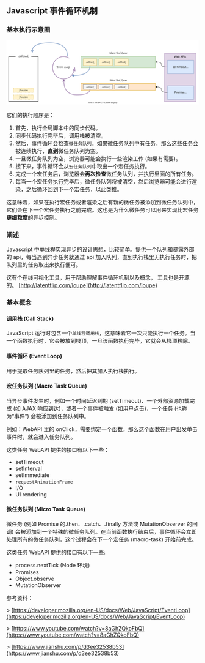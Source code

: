 ## Javascript 事件循环机制 
### 基本执行示意图

![event-loop](event-loop.svg)

它们的执行顺序是：

1. 首先，执行全局脚本中的同步代码。
2. 同步代码执行完毕后，调用栈被清空。
3. 然后，事件循环会检查`微任务队列`。如果微任务队列中有任务，那么这些任务会被连续执行，**直到**微任务队列为空。
4. 一旦微任务队列为空，浏览器可能会执行一些渲染工作 (如果有需要)。
5. 接下来，事件循环会从`宏任务队列`中取出一个宏任务执行。
6. 完成一个宏任务后，浏览器会**再次检查**微任务队列，并执行里面的所有任务。
7. 每当一个宏任务执行完毕后，微任务队列将被清空，然后浏览器可能会进行渲染，之后循环回到下一个宏任务，以此类推。

这意味着，如果在执行宏任务或者渲染之后有新的微任务被添加到微任务队列中，它们会在下一个宏任务执行之前完成。这也是为什么微任务可以用来实现比宏任务**更细粒度**的异步控制。

### 阐述

Javascript 中单线程实现异步的设计思想，比较简单。提供一个队列和暴露外部的 api，每当遇到异步任务就通过 api 加入队列，直到执行栈里无执行任务时，把队列里的任务取出来执行便可。

这有个在线可视化工具，用于帮助理解事件循环机制以及概念， 工具也是开源的。
[http://latentflip.com/loupe](http://latentflip.com/loupe)

### 基本概念

#### 调用栈 (Call Stack)

JavaScript 运行时包含一个`单线程调用栈`，这意味着它一次只能执行一个任务。当一个函数执行时，它会被放到栈顶，一旦该函数执行完毕，它就会从栈顶移除。

#### 事件循环 (Event Loop)

用于提取任务队列里的任务，然后把其加入执行栈执行。

#### 宏任务队列 (Macro Task Queue)

当异步事件发生时，例如一个时间延迟到期 (setTimeout)、一个外部资源加载完成 (如 AJAX 响应到达)，或者一个事件被触发 (如用户点击)，一个任务 (也称为“事件”) 会被添加到任务队列中。

例如：WebAPI 里的 onClick，需要绑定一个函数，那么这个函数在用户出发单击事件时，就会进入任务队列。

这类任务 WebAPI 提供的接口有以下一些：

* setTimeout
* setInterval
* setImmediate
* `requestAnimationFrame`
* I/O
* UI rendering

#### 微任务队列 (Micro Task Queue)

微任务 (例如 Promise 的.then、.catch、.finally 方法或 MutationObserver 的回调) 会被添加到一个特殊的微任务队列。在当前函数执行结束后，事件循环会立即处理所有的微任务队列，这个过程会在下一个宏任务 (macro-task) 开始前完成。

这类任务 WebAPI 提供的接口有以下一些:

* process.nextTick (Node 环境)
* Promises
* Object.observe
* MutationObserver

参考资料：

\> [https://developer.mozilla.org/en-US/docs/Web/JavaScript/EventLoop](https://developer.mozilla.org/en-US/docs/Web/JavaScript/EventLoop)

\> [https://www.youtube.com/watch?v=8aGhZQkoFbQ](https://www.youtube.com/watch?v=8aGhZQkoFbQ)

\> [https://www.jianshu.com/p/d3ee32538b53](https://www.jianshu.com/p/d3ee32538b53)
